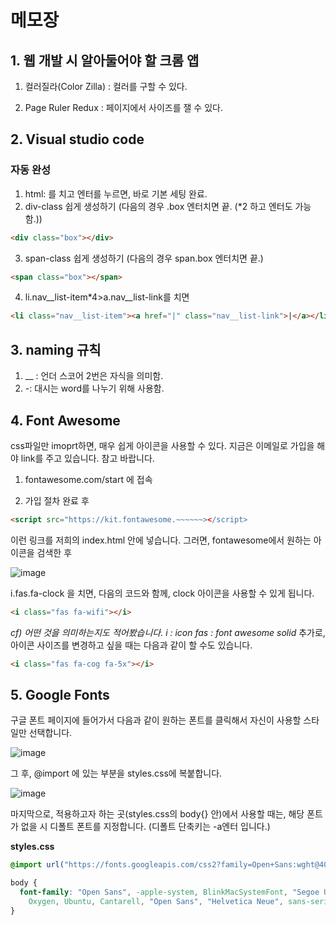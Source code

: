 # 메모장

## 1. 웹 개발 시 알아둘어야 할 크롬 앱

1. 컬러질라(Color Zilla)
   : 컬러를 구할 수 있다.

2. Page Ruler Redux
   : 페이지에서 사이즈를 잴 수 있다.

## 2. Visual studio code

### 자동 완성

1. html: 를 치고 엔터를 누르면, 바로 기본 세팅 완료.
2. div-class 쉽게 생성하기 (다음의 경우 .box 엔터치면 끝. (\*2 하고 엔터도 가능함.))

```html
<div class="box"></div>
```

3. span-class 쉽게 생성하기 (다음의 경우 span.box 엔터치면 끝.)

```html
<span class="box"></span>
```

4. li.nav\_\_list-item\*4>a.nav\_\_list-link를 치면

```html
<li class="nav__list-item"><a href="|" class="nav__list-link">|</a></li>
```

## 3. naming 규칙

1. \_\_ : 언더 스코어 2번은 자식을 의미함.
2. -: 대시는 word를 나누기 위해 사용함.

## 4. Font Awesome

css파일만 imoprt하면, 매우 쉽게 아이콘을 사용할 수 있다. 지금은 이메일로 가입을 해야 link를 주고 있습니다. 참고 바랍니다.

1. fontawesome.com/start 에 접속

2. 가입 절차 완료 후

```html
<script src="https://kit.fontawesome.~~~~~~></script>
```

이런 링크를 저희의 index.html <head> 안에 넣습니다.
그러면, fontawesome에서 원하는 아이콘을 검색한 후

![image](https://user-images.githubusercontent.com/42775225/87133182-ee49f880-c2d1-11ea-8654-ddf6cccb0abb.png)

i.fas.fa-clock 을 치면, 다음의 코드와 함께, clock 아이콘을 사용할 수 있게 됩니다.

```html
<i class="fas fa-wifi"></i>
```

_cf) 어떤 것을 의미하는지도 적어봤습니다._
_i : icon_
_fas : font awesome solid_
추가로, 아이콘 사이즈를 변경하고 싶을 때는 다음과 같이 할 수도 있습니다.

```html
<i class="fas fa-cog fa-5x"></i>
```

## 5. Google Fonts

구글 폰트 페이지에 들어가서 다음과 같이 원하는 폰트를 클릭해서 자신이 사용할 스타일만 선택합니다.

![image](https://user-images.githubusercontent.com/42775225/87260367-7d325d00-c4ec-11ea-9d9b-ef8ebf512b42.png)

그 후, @import 에 있는 부분을 styles.css에 복붙합니다.

![image](https://user-images.githubusercontent.com/42775225/87260406-b1a61900-c4ec-11ea-9d95-ee7a80f2f7d8.png)

마지막으로, 적용하고자 하는 곳(styles.css의 body{} 안)에서 사용할 때는, 해당 폰트가 없을 시 디폴트 폰트를 지정합니다. (디폴트 단축키는 -a엔터 입니다.)

**styles.css**

```css
@import url("https://fonts.googleapis.com/css2?family=Open+Sans:wght@400;700&display=swap");

body {
  font-family: "Open Sans", -apple-system, BlinkMacSystemFont, "Segoe UI", Roboto,
    Oxygen, Ubuntu, Cantarell, "Open Sans", "Helvetica Neue", sans-serif;
}
```
